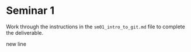 # Seminar 1

Work through the instructions in the `sm01_intro_to_git.md` file to complete the deliverable. 


new line
